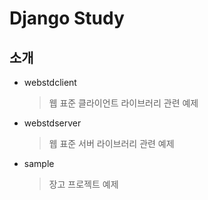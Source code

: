 # Django Study

## 소개

- webstdclient
    > 웹 표준 클라이언트 라이브러리 관련 예제

- webstdserver
    > 웹 표준 서버 라이브러리 관련 예제

- sample
    > 장고 프로젝트 예제
